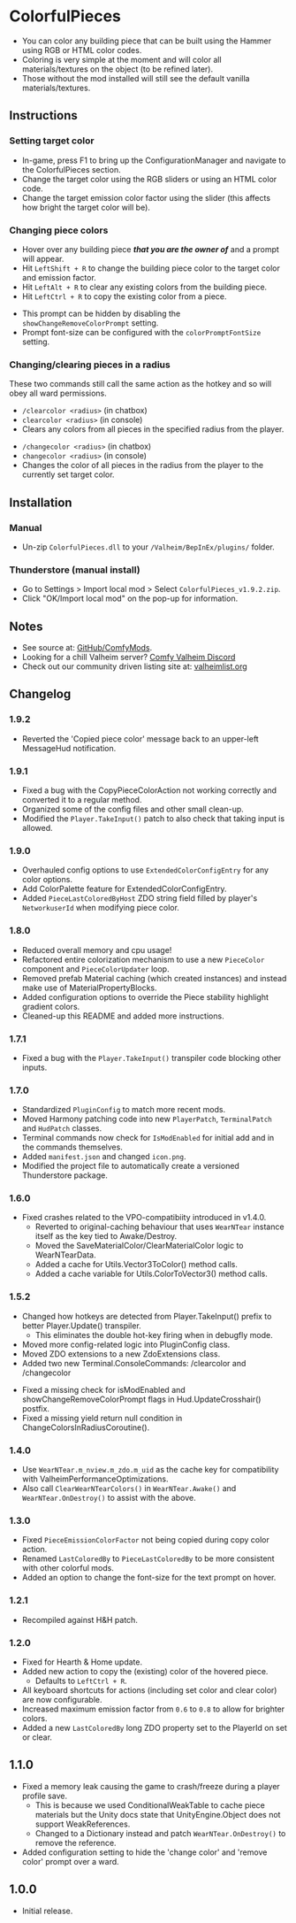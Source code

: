 # ColorfulPieces

  * You can color any building piece that can be built using the Hammer using RGB or HTML color codes.
  * Coloring is very simple at the moment and will color all materials/textures on the object (to be refined later).
  * Those without the mod installed will still see the default vanilla materials/textures.

## Instructions

### Setting target color

  * In-game, press F1 to bring up the ConfigurationManager and navigate to the ColorfulPieces section.
  * Change the target color using the RGB sliders or using an HTML color code.
  * Change the target emission color factor using the slider (this affects how bright the target color will be).

### Changing piece colors

  * Hover over any building piece ***that you are the owner of*** and a prompt will appear.
  * Hit `LeftShift + R` to change the building piece color to the target color and emission factor.
  * Hit `LeftAlt + R` to clear any existing colors from the building piece.
  * Hit `LeftCtrl + R` to copy the existing color from a piece.

  - This prompt can be hidden by disabling the `showChangeRemoveColorPrompt` setting.
  - Prompt font-size can be configured with the `colorPromptFontSize` setting.

### Changing/clearing pieces in a radius

These two commands still call the same action as the hotkey and so will obey all ward permissions.

  * `/clearcolor <radius>` (in chatbox)
  * `clearcolor <radius>` (in console)
  * Clears any colors from all pieces in the specified radius from the player.

  - `/changecolor <radius>` (in chatbox)
  - `changecolor <radius>` (in console)
  - Changes the color of all pieces in the radius from the player to the currently set target color.

## Installation

### Manual

  * Un-zip `ColorfulPieces.dll` to your `/Valheim/BepInEx/plugins/` folder.

### Thunderstore (manual install)

  * Go to Settings > Import local mod > Select `ColorfulPieces_v1.9.2.zip`.
  * Click "OK/Import local mod" on the pop-up for information.

## Notes

  * See source at: [GitHub/ComfyMods](https://github.com/redseiko/ComfyMods/tree/main/ColorfulPieces).
  * Looking for a chill Valheim server? [Comfy Valheim Discord](https://discord.gg/ameHJz5PFk)
  * Check out our community driven listing site at: [valheimlist.org](https://valheimlist.org/)

## Changelog

### 1.9.2

  * Reverted the 'Copied piece color' message back to an upper-left MessageHud notification.

### 1.9.1

  * Fixed a bug with the CopyPieceColorAction not working correctly and converted it to a regular method.
  * Organized some of the config files and other small clean-up.
  * Modified the `Player.TakeInput()` patch to also check that taking input is allowed.

### 1.9.0

  * Overhauled config options to use `ExtendedColorConfigEntry` for any color options.
  * Add ColorPalette feature for ExtendedColorConfigEntry.
  * Added `PieceLastColoredByHost` ZDO string field filled by player's `NetworkuserId` when modifying piece color.

### 1.8.0

  * Reduced overall memory and cpu usage!
  * Refactored entire colorization mechanism to use a new `PieceColor` component and `PieceColorUpdater` loop.
  * Removed prefab Material caching (which created instances) and instead make use of MaterialPropertyBlocks.
  * Added configuration options to override the Piece stability highlight gradient colors.
  * Cleaned-up this README and added more instructions.

### 1.7.1

  * Fixed a bug with the `Player.TakeInput()` transpiler code blocking other inputs.

### 1.7.0

  * Standardized `PluginConfig` to match more recent mods.
  * Moved Harmony patching code into new `PlayerPatch`, `TerminalPatch` and `HudPatch` classes.
  * Terminal commands now check for `IsModEnabled` for initial add and in the commands themselves.
  * Added `manifest.json` and changed `icon.png`.
  * Modified the project file to automatically create a versioned Thunderstore package.

### 1.6.0

  * Fixed crashes related to the VPO-compatibiity introduced in v1.4.0.
    * Reverted to original-caching behaviour that uses `WearNTear` instance itself as the key tied to Awake/Destroy.
    * Moved the SaveMaterialColor/ClearMaterialColor logic to WearNTearData.
    * Added a cache for Utils.Vector3ToColor() method calls.
    * Added a cache variable for Utils.ColorToVector3() method calls.

### 1.5.2

  * Changed how hotkeys are detected from Player.TakeInput() prefix to better Player.Update() transpiler.
    * This eliminates the double hot-key firing when in debugfly mode.
  * Moved more config-related logic into PluginConfig class.
  * Moved ZDO extensions to a new ZdoExtensions class.
  * Added two new Terminal.ConsoleCommands: /clearcolor and /changecolor

  - Fixed a missing check for isModEnabled and showChangeRemoveColorPrompt flags in Hud.UpdateCrosshair() postfix.
  - Fixed a missing yield return null condition in ChangeColorsInRadiusCoroutine().

### 1.4.0

  * Use `WearNTear.m_nview.m_zdo.m_uid` as the cache key for compatibility with ValheimPerformanceOptimizations.
  * Also call `ClearWearNTearColors()` in `WearNTear.Awake()` and `WearNTear.OnDestroy()` to assist with the above.

### 1.3.0

  * Fixed `PieceEmissionColorFactor` not being copied during copy color action.
  * Renamed `LastColoredBy` to `PieceLastColoredBy` to be more consistent with other colorful mods.
  * Added an option to change the font-size for the text prompt on hover.

### 1.2.1

  * Recompiled against H&H patch.

### 1.2.0

  * Fixed for Hearth & Home update.
  * Added new action to copy the (existing) color of the hovered piece.
    * Defaults to `LeftCtrl + R`.
  * All keyboard shortcuts for actions (including set color and clear color) are now configurable.
  * Increased maximum emission factor from `0.6` to `0.8` to allow for brighter colors.
  * Added a new `LastColoredBy` long ZDO property set to the PlayerId on set or clear.

## 1.1.0

  * Fixed a memory leak causing the game to crash/freeze during a player profile save.
    * This is because we used ConditionalWeakTable to cache piece materials but the Unity docs state that
      UnityEngine.Object does not support WeakReferences.
    * Changed to a Dictionary instead and patch `WearNTear.OnDestroy()` to remove the reference.
  * Added configuration setting to hide the 'change color' and 'remove color' prompt over a ward.

## 1.0.0

  * Initial release.